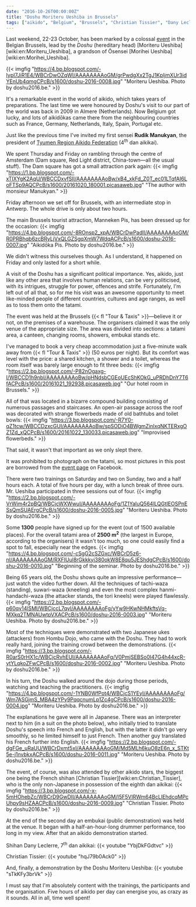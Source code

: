 ```yaml
---
date: "2016-10-26T00:00:00Z"
title: "Doshu Moriteru Ueshiba in Brussels"
tags: ["aikido", "Belgium", "Brussels", "Christian Tissier", "Dany Leclerre", "Doshu", "Moriteru Ueshiba", "Rudik Manukyan", "sport"]
---
```


Last weekend, 22-23 October, has been marked by a colossal [event](http://www.doshu2016.be/) in the Belgian Brussels, lead by the *Doshu* (hereditary head) [Moriteru Ueshiba][wiki:en:Moriteru_Ueshiba], a grandson of Ōsensei [Morihei Ueshiba][wiki:en:Morihei_Ueshiba].

<!--more-->

{{< imgfig "https://4.bp.blogspot.com/-IypI7JiR1E4/WBCrDwOZqWI/AAAAAAAAoGM/grPwdgXx2TgJ1KpljmXUr3idYEnUb4qmgCPcB/s1600/doshu-2016-0008.jpg" "Moriteru Ueshiba. Photo by doshu2016.be." >}}

It's a remarkable event in the world of aikido, which takes years of preparations. The last time we were honoured by Doshu's visit to our part of the world was back in 2009 in Almere (Netherlands). Now Belgium got lucky, and lots of aikidōkas came there from the neighbouring countries such as France, Germany, Netherlands, Italy, Spain, Portugal etc.

Just like the previous time I've invited my first sensei **Rudik Manukyan**, the president of [Tyumen Region Aikido Federation](http://aikido72.ru/) (4<sup>th</sup> dan aikikai).

We spent Thursday and Friday on rambling through the centre of Amsterdam (Dam square, Red Light district, China-town—all the usual stuff). The Dam square has got a small attraction park again:
{{< imgfig "https://1.bp.blogspot.com/-xTIXYgK2AqU/WBCCDxvfSII/AAAAAAAAoBw/xB4_xkFd_Z0T_ec01LTqfAI6LoFTSp9AQCPcB/s1600/20161020_180001.picasaweb.jpg" "The author with monsieur Manukyan." >}}

Friday afternoon we set off for Brussels, with an intermediate stop in Antwerp. The whole drive is only about two hours.

The main Brussels tourist attraction, Manneken Pis, has been dressed up for the occasion:
{{< imgfig "https://4.bp.blogspot.com/-8ROnsp2_xpA/WBCrDwPadlI/AAAAAAAAoGM/R0PRBhqb6zcBRyLjVxQLGZSgqXmW7WdqACPcB/s1600/doshu-2016-0007.jpg" "Aikidōka Pis. Photo by doshu2016.be." >}}

We didn't witness this ourselves though. As I understand, it happened on Friday and only lasted for a short while.

A visit of the Doshu has a significant political importance. Yes, aikido, just like any other area that involves human relations, can be very politicised, with its intrigues, struggle for power, offences and strife. Fortunately, I'm left out of all that, so for me his visit was an awesome opportunity to meet like-minded people of different countries, cultures and age ranges, as well as to toss them onto the tatami.

The event was held at the Brussels {{< fl "Tour & Taxis" >}}—believe it or not, on the premises of a warehouse. The organisers claimed it was the only venue of the appropriate size. The area was divided into sections: a tatami area, a canteen, changing rooms, showers, embukai stands etc.

I've managed to book a very cheap accommodation just a five-minute walk away from {{< fl "Tour & Taxis" >}} (50 euros per night). But its comfort was level with the price: a shared kitchen, a shower and a toilet, whereas the room itself was barely large enough to fit three beds:
{{< imgfig "https://2.bp.blogspot.com/-P82nOgaxg-I/WBCCD1h9nbI/AAAAAAAAoBw/pHNdsbCGEoUEcShKOkG_uPRDhDnY7T6fACPcB/s1600/20161021_192938.picasaweb.jpg" "Our hotel room in Brussels." >}}

All of that was located in a bizarre compound building consisting of numerous passages and staircases. An open-air passage across the roof was decorated with strange flowerbeds made of old bathtubs and toilet bowls:
{{< imgfig "https://3.bp.blogspot.com/-R7Y0-qZ1tcw/WBCCDzxcGUI/AAAAAAAAoBw/spSODiO4BWgmZinIxqNKTERxgOZ1Zd_xQCPcB/s1600/20161022_130033.picasaweb.jpg" "Improvised flowerbeds." >}}

That said, it wasn't that important as we only slept there.

It was prohibited to photograph on the tatami, so most pictures in this post are borrowed from the [event page](https://www.facebook.com/doshu2016/) on Facebook.

There were two trainings on Saturday and two on Sunday, two and a half hours each. A total of five hours per day, with a lunch break of three ours. Mr. Ueshiba participated in three sessions out of four.
{{< imgfig "https://2.bp.blogspot.com/-VrWim4r2pBQ/WBCjcWXWwuI/AAAAAAAAoFg/1Z1YaIuQ564lLQGtIEOSPnESsQmSUAErgCPcB/s1600/doshu-2016-0005.jpg" "Moriteru Ueshiba. Photo by doshu2016.be." >}}

Some **1300** people have signed up for the event (out of 1500 available places). For the overall tatami area of **2500 m<sup>2</sup>** (the largest in Europe, according to the organisers) it wasn't too much, so one could easily find a spot to fall, especially near the edges.
{{< imgfig "https://4.bp.blogspot.com/-cSgG2cSZGxc/WBCrD5z6-nI/AAAAAAAAoGM/RXFIUul8rGkkkyi380okW8E8qu5JEShdgCPcB/s1600/doshu-2016-0010.jpg" "Beginning of the seminar. Photo by doshu2016.be." >}}

Being 65 years old, the Doshu shows quite an impressive performance—just watch the video further down. All the techniques of tachi-waza (standing), suwari-waza (kneeling) and even the most complex hanmi-handachi-waza (the attacker stands, the tori kneels) were played flawlessly.
{{< imgfig "https://2.bp.blogspot.com/-p60qv14lSMI/WBCjccL7qyI/AAAAAAAAoFg/yYw9HKwNHMkftsVq-MXkq2TMNAUwtpVXACPcB/s1600/doshu-2016-0003.jpg" "Moriteru Ueshiba. Photo by doshu2016.be." >}}

Most of the techniques were demonstrated with two Japanese ukes (attackers) from Hombu Dojo, who came with the Doshu. They had to work really hard, joining the training crowd between the demonstrations.
{{< imgfig "https://3.bp.blogspot.com/-R0arS0rHX1c/WBCjcRvhEUI/AAAAAAAAoFg/V0PmjSEBSo0I47G4h44xcR-ytYLqkoZFwCPcB/s1600/doshu-2016-0002.jpg" "Moriteru Ueshiba. Photo by doshu2016.be." >}}

In his turn, the Doshu walked around the dojo during those periods, watching and teaching the practitioners.
{{< imgfig "https://4.bp.blogspot.com/-1YNB0WfPot4/WBCjcS1YEyI/AAAAAAAAoFg/Wm7ASGjmS_MBA4zYPy9PqqcnumLp1Zc4gCPcB/s1600/doshu-2016-0004.jpg" "Moriteru Ueshiba. Photo by doshu2016.be." >}}

The explanations he gave were all in Japanese. There was an interpreter next to him (in a suit on the photo below), who initially tried to translate Doshu's speech into French and English, but with the latter it didn't go very smoothly, so he limited himself to just French. Then another guy translated his French further into English.
{{< imgfig "https://2.bp.blogspot.com/-dgFGe_uRaUU/WBCrDxmt5xI/AAAAAAAAoGM/Md5MLh6kuO8zE6n_x_STKt5e-j1nvbkxACPcB/s1600/doshu-2016-0011.jpg" "Moriteru Ueshiba. Photo by doshu2016.be." >}}

The event, of course, was also attended by other aikido stars, the biggest one being the French shihan [Christian Tissier][wiki:en:Christian_Tissier], who is the only non-Japanese in possession of the eighth dan aikikai:
{{< imgfig "https://3.bp.blogspot.com/-x-5mHOhebZc/WBCrD9GwDII/AAAAAAAAoGM/I5F5VIRWm64BcLIEhdcqMPcUhpy9sHZAACPcB/s1600/doshu-2016-0009.jpg" "Christian Tissier. Photo by doshu2016.be." >}}

At the end of the second day an embukai (public demonstration) was held at the venue. It began with a half-an-hour-long drummer performance, too long in my view. After that an aikido demonstration started.

Shihan Dany Leclerre, 7<sup>th</sup> dan aikikai:
{{< youtube "YbjDkFGdtvc" >}}

Christian Tissier:
{{< youtube "hqJ79b0Ack0" >}}

And, finally, a demonstration by the Doshu Moriteru Ueshiba:
{{< youtube "sTkKFy3brVk" >}}

I must say that I'm absolutely content with the trainings, the participants and the organisation. Five hours of aikido per day can energise you, as crazy as it sounds. All in all, time well spent!
